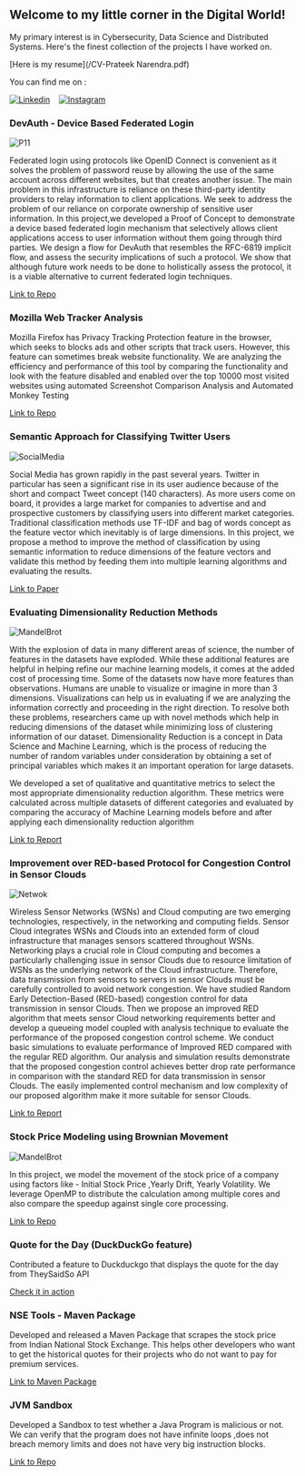 ## Welcome to my little corner in the Digital World!

My primary interest is in Cybersecurity, Data Science and Distributed Systems. Here's the finest collection of the projects I have worked on. 

[Here is my resume](/CV-Prateek Narendra.pdf)

You can find me on : 

[![Linkedin](imgs/linkedin.JPG)](https://www.linkedin.com/in/prateeknar/)    &nbsp;&nbsp;          [![Instagram](imgs/instagram.JPG)](https://www.instagram.com/narendraprateek/)

### DevAuth - Device Based Federated Login

![P11](imgs/Combine.png)

Federated login using protocols like OpenID Connect is convenient as it solves the problem of password reuse by allowing the use of the same account across different websites, but that creates another issue. The main problem in this infrastructure is reliance on these third-party identity providers to relay information to client applications. We seek to address the problem of our reliance on corporate ownership of sensitive user information. In this project,we developed a Proof of Concept to demonstrate a device based federated login mechanism that selectively allows client applications access to user information without them going through third parties. We design a flow for DevAuth that resembles the RFC-6819 implicit flow, and assess the security implications of such a protocol. We show that although future work needs to be done to holistically assess the protocol, it is a viable alternative to current federated login techniques.

[Link to Repo](https://github.com/pnpninja/DevAuth)

### Mozilla Web Tracker Analysis

Mozilla Firefox has Privacy Tracking Protection feature in the browser, which seeks to blocks ads and other scripts that track users. However, this feature can sometimes break website functionality. We are analyzing the efficiency and performance of this tool by comparing the functionality and look with the feature disabled and enabled over the top 10000 most visited websites using automated Screenshot Comparison Analysis and Automated Monkey Testing

[Link to Repo](https://github.com/pnpninja/MozillaWebTrackerAnalysis)

### Semantic Approach for Classifying Twitter Users

![SocialMedia](imgs/SocialMedia.png)

Social Media has grown rapidly in the past several years. Twitter in particular has seen a significant rise in its user audience because of the short and compact Tweet concept (140 characters). As more users come on board, it provides a large market for companies to advertise and and prospective customers by classifying users into different market categories. Traditional classification methods use TF-IDF and bag of words concept as the feature vector which inevitably is of large dimensions. In this project, we propose a method to improve the method of classification by using semantic information to reduce dimensions of the feature vectors and validate this method by feeding them into multiple learning algorithms and evaluating the results.

[Link to Paper](https://link.springer.com/chapter/10.1007/978-981-10-3376-6_3)

### Evaluating Dimensionality Reduction Methods

![MandelBrot](imgs/MNIST.png) 

With the explosion of data in many different areas of science, the number of features in
the datasets have exploded. While these additional features are helpful in helping refine our
machine learning models, it comes at the added cost of processing time. Some of the datasets
now have more features than observations. Humans are unable to visualize or imagine in more
than 3 dimensions. Visualizations can help us in evaluating if we are analyzing the information
correctly and proceeding in the right direction. To resolve both these problems, researchers came
up with novel methods which help in reducing dimensions of the dataset while minimizing loss
of clustering information of our dataset. Dimensionality Reduction is a concept in Data Science
and Machine Learning, which is the process of reducing the number of random variables under
consideration by obtaining a set of principal variables which makes it an important operation
for large datasets. 

We developed a set of qualitative and quantitative metrics to select the most appropriate dimensionality reduction algorithm. These metrics were calculated across multiple datasets of different categories and evaluated by comparing the accuracy of Machine Learning models before and after applying each dimensionality reduction algorithm

[Link to Report](https://drive.google.com/file/d/1CWk-Kve_c6iG3tvDfV2wH8iRDMn8AD0h/view?usp=sharing)

### Improvement over RED-based Protocol for Congestion Control in Sensor Clouds

![Netwok](imgs/Network.png)

Wireless Sensor Networks (WSNs) and Cloud computing are two emerging technologies, respectively, in the networking and computing fields. Sensor Cloud integrates WSNs and Clouds into an extended form of cloud infrastructure that manages sensors scattered throughout WSNs. Networking plays a crucial role in Cloud computing and becomes a particularly challenging issue in sensor Clouds due to resource limitation of WSNs as the underlying network of the Cloud infrastructure. Therefore, data transmission from sensors to servers in sensor Clouds must be carefully controlled to avoid network congestion. We have studied Random Early Detection-Based (RED-based) congestion control for data transmission in sensor Clouds. Then we propose an improved RED algorithm that meets sensor Cloud networking requirements better and develop a queueing model coupled with analysis technique to evaluate the performance of the proposed congestion control scheme. We conduct basic simulations to evaluate performance of Improved RED compared with the regular RED algorithm. Our analysis and simulation results demonstrate that the proposed congestion control achieves better drop rate performance in comparison with the standard RED for data transmission in sensor Clouds. The easily implemented control mechanism and low complexity of our proposed algorithm make it more suitable for sensor Clouds.

[Link to Report](https://github.com/pnpninja/NetworkProjectReport/raw/master/NetworkProject.pdf)

### Stock Price Modeling using Brownian Movement 

![MandelBrot](imgs/StockPrice.jpg) 

In this project, we model the movement of the stock price of a company using factors like - Initial Stock Price ,Yearly Drift, Yearly Volatility. We leverage OpenMP to distribute the calculation among multiple cores and also compare the speedup against single core processing.

[Link to Repo](https://github.com/pnpninja/ParallelComputing)


### Quote for the Day (DuckDuckGo feature)

Contributed a feature to Duckduckgo that displays the quote for the day from TheySaidSo API 

[Check it in action](https://duckduckgo.com/?q=quote+for+the+day&t=h_&ia=answer)

### NSE Tools - Maven Package

Developed and released a Maven Package that scrapes the stock price from Indian National Stock Exchange. This helps other developers who want to get the historical quotes for their projects who do not want to pay for premium services.
 
[Link to Maven Package](https://mvnrepository.com/artifact/com.github.pnpninja/nsetools/1.0.0)


### JVM Sandbox

Developed a Sandbox to test whether a Java Program is malicious or not. We can verify that the program does not have infinite loops ,does not breach memory limits and does not have very big instruction blocks. 

[Link to Repo](https://github.com/pnpninja/jvmsandbox)






